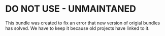 DO NOT USE - UNMAINTANED
========================

This bundle was created to fix an error that new version of origial bundles has solved. We have to keep it because old projects have linked to it.
